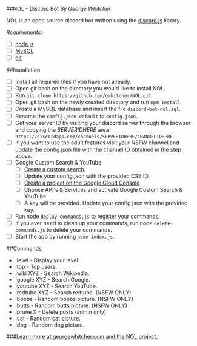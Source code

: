 ##NOL - Discord Bot
*By George Whitcher*

NOL is an open source discord bot written using the [discord.js](https://discord.js.org) library.

*Requirements:*
- [ ] [node.js](http://nodejs.org)
- [ ] [MySQL](https://www.mysql.com)
- [ ] [git](https://git-scm.com)

##Installation
- [ ] Install all required files if you have not already.
- [ ] Open git bash on the directory you would like to install NOL.
- [ ] Run `git clone https://github.com/gwhitcher/NOL.git`
- [ ] Open git bash on the newly created directory and run `npm install`
- [ ] Create a MySQL database and insert the file `discord-bot-nol.sql`.
- [ ] Rename the `config.json.default` to `config.json`.
- [ ] Get your server ID by visiting your discord server through the browser and copying the *SERVERIDHERE* area `https://discordapp.com/channels/SERVERIDHERE/CHANNELIDHERE`
- [ ] If you want to use the adult features visit your NSFW channel and update the config.json file with the channel ID obtained in the step above.
- [ ] Google Custom Search & YouTube
    - [ ] [Create a custom search](https://cse.google.com/cse/all).
    - [ ] Update your config.json with the provided CSE ID.
    - [ ] [Create a project on the Google Cloud Console](https://console.cloud.google.com)
    - [ ] Choose API's & Services and activate Google Custom Search & YouTube.
    - [ ] A key will be provided.  Update your config.json with the provided key.
- [ ] Run node `deploy-commands.js` to register your commands.
- [ ] If you ever need to clean up your commands, run node `delete-commands.js` to delete your commands.
- [ ] Start the app by running `node index.js`.
    
##Commands
* !level - Display your level.
* !top - Top users.
* !wiki XYZ - Search Wikipedia.
* !google XYZ - Search Google.
* !youtube XYZ - Search YouTube.
* !redtube XYZ - Search redtube. (NSFW ONLY)
* !boobs - Random boobs picture. (NSFW ONLY)
* !butts - Random butts picture. (NSFW ONLY)
* !prune X - Delete posts (admin only)
* !cat - Random cat picture.
* !dog - Random dog picture.

###[Learn more at georgewhitcher.com and the NOL project.](https://github.com/gwhitcher/NOL.git)